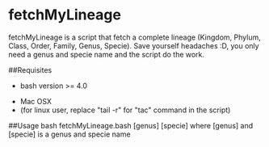 # fetchMyLineage

fetchMyLineage is a script that fetch a complete lineage (Kingdom, Phylum, Class, Order, Family, Genus, Specie).
Save yourself headaches :D, you only need a genus and specie name and the script do the work.

##Requisites
* bash version >= 4.0
+ Mac OSX
+ (for linux user, replace "tail -r" for "tac" command in the script)

##Usage
	bash fetchMyLineage.bash [genus] [specie]
where [genus] and [specie] is a genus and specie name
